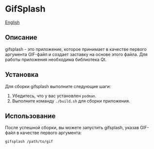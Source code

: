 # GifSplash

[English](/Readme.md)

## Описание

gifsplash - это приложение, которое принимает в качестве первого аргумента GIF-файл и создает заставку на основе этого файла. Для работы приложения необходима библиотека Qt.

## Установка

Для сборки gifsplash выполните следующие шаги:

1. Убедитесь, что у вас установлен `podman`.
2. Выполните команду `./build.sh` для сборки приложения.

## Использование

После успешной сборки, вы можете запустить gifsplash, указав GIF-файл в качестве первого аргумента:

```shell 
gifsplash /path/to/gif
```
